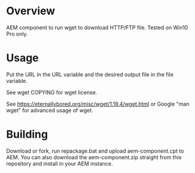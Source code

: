 # Overview #
AEM component to run wget to download HTTP/FTP file. Tested on Win10 Pro only.

# Usage #
Put the URL in the URL variable and the desired output file in the file variable.

See wget COPYING for wget license.

See https://eternallybored.org/misc/wget/1.19.4/wget.html or Google "man wget" for advanced usage of wget.

# Building #
Download or fork, run repackage.bat and upload aem-component.cpt to AEM. You can also download the aem-component.zip straight from this repository and install in your AEM instance.